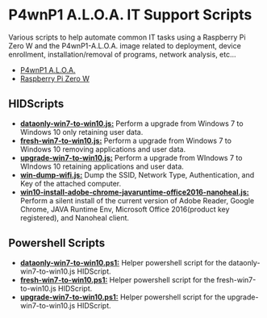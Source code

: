 # P4wnP1 A.L.O.A. IT Support Scripts

Various scripts to help automate common IT tasks using a Raspberry Pi Zero W and the P4wnP1-A.L.O.A. image related to deployment, device enrollment, installation/removal of programs, network analysis, etc...

 - [P4wnP1 A.L.O.A.](https://github.com/RoganDawes/P4wnP1_aloa)
 - [Raspberry Pi Zero W](https://www.raspberrypi.org/products/raspberry-pi-zero-w/)

## HIDScripts
 - [**dataonly-win7-to-win10.js:**](https://github.com/MitchOgden/P4wnP1-A.L.O.A.-IT-Support-Scripts/blob/master/HIDScripts/dataonly-win7-to-win10) Perform a upgrade from Windows 7 to Windows 10 only retaining user data.
 - [**fresh-win7-to-win10.js:**](https://github.com/MitchOgden/P4wnP1-A.L.O.A.-IT-Support-Scripts/blob/master/HIDScripts/fresh-win7-to-win10) Perform a upgrade from Windows 7 to Windows 10 removing applications and user data.
 - [**upgrade-win7-to-win10.js:**](https://github.com/MitchOgden/P4wnP1-A.L.O.A.-IT-Support-Scripts/blob/master/HIDScripts/upgrade-win7-to-win10) Perform a upgrade from WIndows 7 to WIndows 10 retaining applications and user data.
 - [**win-dump-wifi.js:**](https://github.com/MitchOgden/P4wnP1-A.L.O.A.-IT-Support-Scripts/blob/master/HIDScripts/win-dump-wifi.js) Dump the SSID, Network Type, Authentication, and Key of the attached computer.  
 - [**win10-install-adobe-chrome-javaruntime-office2016-nanoheal.js:**](https://github.com/MitchOgden/P4wnP1-A.L.O.A.-IT-Support-Scripts/blob/master/HIDScripts/win10-install-adobe-chrome-javaruntime-office2016-nanoheal) Perform a silent install of the current version of Adobe Reader, Google Chrome, JAVA Runtime Env, Microsoft Office 2016(product key registered), and Nanoheal client.

## Powershell Scripts
 - [**dataonly-win7-to-win10.ps1:**](https://github.com/MitchOgden/P4wnP1-A.L.O.A.-IT-Support-Scripts/blob/master/Powershell%20Scripts/dataonly-win7-to-win10.ps1) Helper powershell script for the dataonly-win7-to-win10.js HIDScript.
 - [**fresh-win7-to-win10.ps1:**](https://github.com/MitchOgden/P4wnP1-A.L.O.A.-IT-Support-Scripts/blob/master/Powershell%20Scripts/fresh-win7-to-win10.ps1) Helper powershell script for the fresh-win7-to-win10.js HIDScript.
 - [**upgrade-win7-to-win10.ps1:**](https://github.com/MitchOgden/P4wnP1-A.L.O.A.-IT-Support-Scripts/blob/master/Powershell%20Scripts/upgrade-win7-to-win10.ps1) Helper powershell script for the upgrade-win7-to-win10.js HIDScript.

